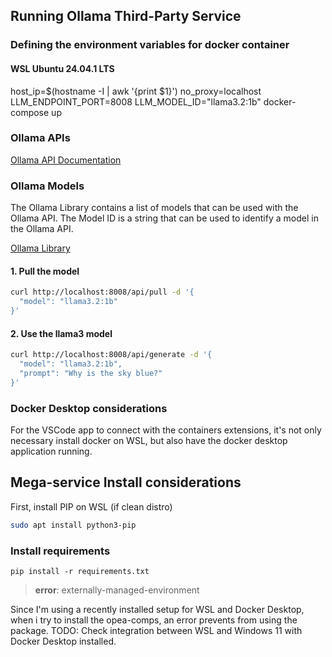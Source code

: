 ## Running Ollama Third-Party Service

### Defining the environment variables for docker container

#### WSL Ubuntu 24.04.1 LTS

host_ip=$(hostname -I | awk '{print $1}') no_proxy=localhost LLM_ENDPOINT_PORT=8008 LLM_MODEL_ID="llama3.2:1b" docker-compose up


### Ollama APIs

[Ollama API Documentation](github.com/ollama/ollama/blob/main/docs/api.md)


### Ollama Models

The Ollama Library contains a list of models that can be used with the Ollama API. The Model ID is a string that can be used to identify a model in the Ollama API.

[Ollama Library](https://ollama.com/library)


#### 1. Pull the model

```sh
curl http://localhost:8008/api/pull -d '{
  "model": "llama3.2:1b"
}'
```

#### 2. Use the llama3 model

```sh
curl http://localhost:8008/api/generate -d '{
  "model": "llama3.2:1b",
  "prompt": "Why is the sky blue?"
}'
```

### Docker Desktop considerations

For the VSCode app to connect with the containers extensions, it's not only necessary install docker on WSL, but also have the docker desktop application running.


## Mega-service Install considerations

First, install PIP on WSL (if clean distro)

```sh
sudo apt install python3-pip
```

### Install requirements

```
pip install -r requirements.txt 
```

> **error**: externally-managed-environment

Since I'm using a recently installed setup for WSL and Docker Desktop, when i try to install the opea-comps, an error prevents from using the package. 
TODO: Check integration between WSL and Windows 11 with Docker Desktop installed.